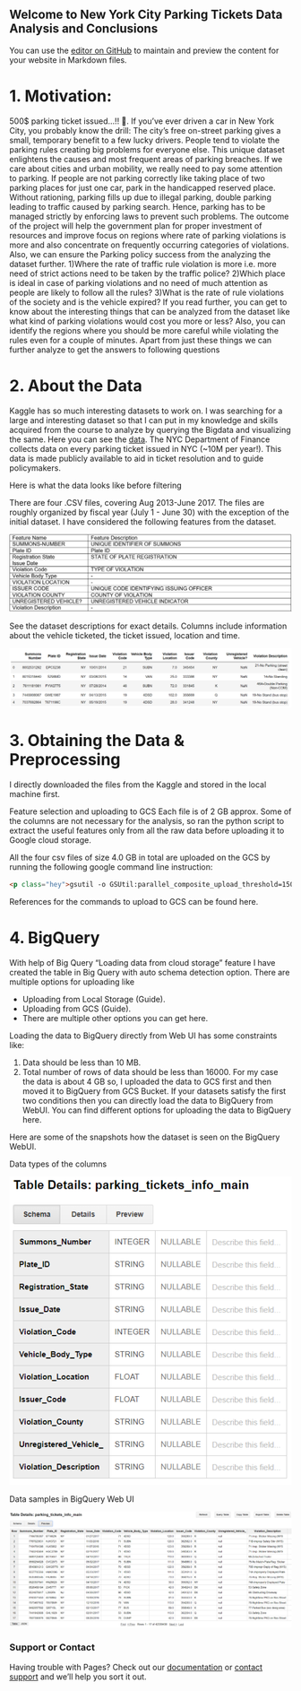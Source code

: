 ## Welcome to New York City Parking Tickets Data Analysis and Conclusions

You can use the [editor on GitHub](https://github.com/vpkshirsagar/MaverickSnipeShot/edit/master/index.md) to maintain and preview the content for your website in Markdown files.

# 1.	Motivation:
500$ parking ticket issued...!! 🥵. If you’ve ever driven a car in New York City, you probably know the drill: The city’s free on-street parking gives a small, temporary benefit to a few lucky drivers. People tend to violate the parking rules creating big problems for everyone else. This unique dataset enlightens the causes and most frequent areas of parking breaches. If we care about cities and urban mobility, we really need to pay some attention to parking. If people are not parking correctly like taking place of two parking places for just one car, park in the handicapped reserved place. Without rationing, parking fills up due to illegal parking, double parking leading to traffic caused by parking search. Hence, parking has to be managed strictly by enforcing laws to prevent such problems. The outcome of the project will help the government plan for proper investment of resources and improve focus on regions where rate of parking violations is more and also concentrate on frequently occurring categories of violations. Also, we can ensure the Parking policy success from the analyzing the dataset further.
1)Where the rate of traffic rule violation is more i.e. more need of strict actions need to be taken by the traffic police?
	2)Which place is ideal in case of parking violations and no need of much attention as people are likely to follow all the rules? 
3)What is the rate of rule violations of the society and is the vehicle expired?
If you read further, you can get to know about the interesting things that can be analyzed from the dataset like what kind of parking violations would cost you more or less? Also, you can identify the regions where you should be more careful while violating the rules even for a couple of minutes. 
Apart from just these things we can further analyze to get the answers to following questions

# 2.	About the Data
Kaggle has so much interesting datasets to work on. I was searching for a large and interesting dataset so that I can put in my knowledge and skills acquired from the course to analyze by querying the Bigdata and visualizing the same. Here you can see the [data](https://www.kaggle.com/new-york-city/nyc-parking-tickets). The NYC Department of Finance collects data on every parking ticket issued in NYC (~10M per year!). This data is made publicly available to aid in ticket resolution and to guide policymakers.

Here is what the data looks like before filtering
 
There are four .CSV files, covering Aug 2013-June 2017. The files are roughly organized by fiscal year (July 1 - June 30) with the exception of the initial dataset. I have considered the following features from the dataset.

![Image](DataTable.PNG)

See the dataset descriptions for exact details. Columns include information about the vehicle ticketed, the ticket issued, location and time.

![Image](DataSample.png)


# 3.	Obtaining the Data & Preprocessing

I directly downloaded the files from the Kaggle and stored in the local machine first.

Feature selection and uploading to GCS
Each file is of 2 GB approx. Some of the columns are not necessary for the analysis, so ran the python script to extract the useful features only from all the raw data before uploading it to Google cloud storage.

All the four csv files of size 4.0 GB in total are uploaded on the GCS by running the following google command line instruction: 

```markdown
<p class="hey">gsutil -o GSUtil:parallel_composite_upload_threshold=150M -m cp -r FOLDERNAME/FILENAME gs://BUCKET_PATH</p>
```

References for the commands to upload to GCS can be found here.

# 4.	BigQuery

With help of Big Query “Loading data from cloud storage” feature I have created the table in Big Query with auto schema detection option.
There are multiple options for uploading like
-	Uploading from Local Storage (Guide).
-	Uploading from GCS (Guide).
-	There are multiple other options you can get here.

Loading the data to BigQuery directly from Web UI has some constraints like:
1) Data should be less than 10 MB.
2) Total number of rows of data should be less than 16000.
For my case the data is about 4 GB so, I uploaded the data to GCS first and then moved it to BigQuery from GCS Bucket. If your datasets satisfy the first two conditions then you can directly load the data to BigQuery from WebUI. You can find different options for uploading the data to BigQuery here.

Here are some of the snapshots how the dataset is seen on the BigQuery WebUI.

Data types of the columns

![Image](TableStructure.PNG)

Data samples in BigQuery Web UI

![Image](DataSampleinBQ.PNG)

### Support or Contact

Having trouble with Pages? Check out our [documentation](https://help.github.com/categories/github-pages-basics/) or [contact support](https://github.com/contact) and we’ll help you sort it out.
